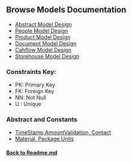 ## Browse Models Documentation
- [Abstract Model Design](/app/backend/apps/tools/docs/Models.md)
- [People Model Design](/app/backend/apps/people/docs/Models.md)
- [Product Model Design](/app/backend/apps/product/docs/Models.md)
- [Document Model Design](/app/backend/apps/people/docs/Models.md)
- [Cahflow Model Design](/app/backend/apps/balance/docs/Models.md)
- [Storehouse Model Design](/app/backend/apps/people/docs/Models.md)


### Constraints Key:
- PK: Primary Key
- FK: Foreign Key
- NN: Not Null
- U : Unique

### Abstract and Constants
* [TimeStamp,AmountValidation, Contact](/app/backend/apps/tools/docs/Models.md) 
* [Material, Package Units](/app/backend/apps/tools/docs/ChoiceFields.md) 


#### [Back to Readme.md](/app/docs/Readme.md) 